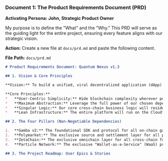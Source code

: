 ### **Document 1: The Product Requirements Document (PRD)**

**Activating Persona: John, Strategic Product Owner**

My purpose is to define the "What" and the "Why." This PRD will serve as the guiding light for the entire project, ensuring every feature aligns with our strategic vision.

**Action:** Create a new file at `docs/prd.md` and paste the following content.

**File Path:** `docs/prd.md`
```markdown
# Product Requirements Document: Quantum Nexus v1.3

## 1. Vision & Core Principles

**Vision:** To build a unified, viral decentralized application (dApp) that seamlessly integrates Web3 gaming and prediction markets, made accessible to everyone through a frictionless, Web2-like user experience.

**Core Principles:**
*   **User-Centric Simplicity:** Hide blockchain complexity wherever possible. The user should not need to understand gas fees, bridging, or network switching to enjoy the core product.
*   **Maximum Abstraction:** Leverage the full power of our chosen dependencies (ZetaChain, Particle Network) to minimize our own code's complexity. We build *on top* of them, not *around* them.
*   **Singular Logic:** Our core cross-chain business logic will reside in a single smart contract on the ZetaChain zEVM to ensure consistency and security.
*   **Lean Infrastructure:** The entire platform will run on the Cloudflare serverless ecosystem for scalability and cost-efficiency.

## 2. The Four Pillars (Non-Negotiable Dependencies)

1.  **Gamba v2:** The foundational SDK and protocol for all on-chain gaming.
2.  **Polymarket:** The exclusive source and settlement layer for all prediction markets.
3.  **ZetaChain:** The exclusive omnichain layer for all cross-chain functionality (EVM, Solana, TON).
4.  **Particle Network:** The exclusive "Wallet-as-a-Service" (WaaS) provider for user onboarding, social login, and gas fee sponsorship (Paymaster).

## 3. The Project Roadmap: User Epics & Stories
